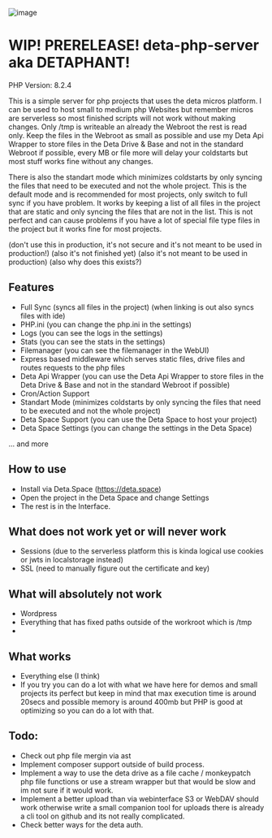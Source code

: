 ![image](https://repository-images.githubusercontent.com/621638232/41d10563-9e61-49aa-b1d0-0ffa1e054a35)

# WIP! PRERELEASE! deta-php-server aka DETAPHANT!
PHP Version: 8.2.4

This is a simple server for php projects that uses the deta micros platform. I can be used to host small to medium php Websites but remember micros are serverless so most finished scripts will not work without making changes. Only /tmp is writeable an already the Webroot the rest is read only. Keep the files in the Webroot as small as possible and use my Deta Api Wrapper to store files in the Deta Drive & Base and not in the standard Webroot if possible, every MB or file more will delay your coldstarts but most stuff works fine without any changes.

There is also the standart mode which minimizes coldstarts by only syncing the files that need to be executed and not the whole project. This is the default mode and is recommended for most projects, only switch to full sync if you have problem. It works by keeping a list of all files in the project that are static and only syncing the files that are not in the list. This is not perfect and can cause problems if you have a lot of special file type files in the project but it works fine for most projects.

(don't use this in production, it's not secure and it's not meant to be used in production!) 
(also it's not finished yet) 
(also it's not meant to be used in production) 
(also why does this exists?)

## Features
- Full Sync (syncs all files in the project) (when linking is out also syncs files with ide)
- PHP.ini (you can change the php.ini in the settings)
- Logs (you can see the logs in the settings)
- Stats (you can see the stats in the settings)
- Filemanager (you can see the filemanager in the WebUI)
- Express based middleware which serves static files, drive files and routes requests to the php files
- Deta Api Wrapper (you can use the Deta Api Wrapper to store files in the Deta Drive & Base and not in the standard Webroot if possible)
- Cron/Action Support
- Standart Mode (minimizes coldstarts by only syncing the files that need to be executed and not the whole project)
- Deta Space Support (you can use the Deta Space to host your project)
- Deta Space Settings (you can change the settings in the Deta Space)

... and more

## How to use
- Install via Deta.Space (https://deta.space)
- Open the project in the Deta Space and change Settings
- The rest is in the Interface.

## What does not work yet or will never work
- Sessions (due to the serverless platform this is kinda logical use cookies or jwts in localstorage instead)
- SSL (need to manually figure out the certificate and key)

## What will absolutely not work
- Wordpress
- Everything that has fixed paths outside of the workroot which is /tmp
- 

## What works
- Everything else (I think)
- If you try you can do a lot with what we have here for demos and small projects its perfect but keep in mind that max execution time is around 20secs and possible memory is around 400mb but PHP is good at optimizing so you can do a lot with that.

## Todo:
- Check out php file mergin via ast
- Implement composer support outside of build process.
- Implement a way to use the deta drive as a file cache / monkeypatch php file functions or use a stream wrapper but that would be slow and im not sure if it would work.
- Implement a better upload than via webinterface S3 or WebDAV should work otherwise write a small companion tool for uploads there is already a cli tool on github and its not really complicated.
- Check better ways for the deta auth.
